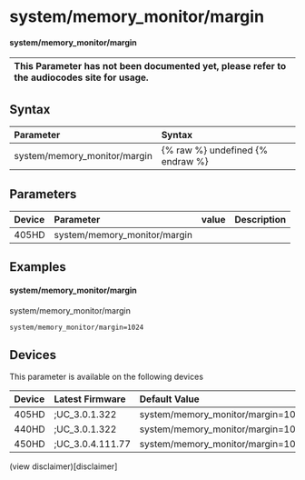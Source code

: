 ﻿---
description: system/memory_monitor/margin
search:
    keywords: ['system','memory_monitor','margin']
---

# system/memory_monitor/margin

#### system/memory_monitor/margin


| This Parameter has not been documented yet, please refer to the audiocodes site for usage.  |
| :--- |

## Syntax
| Parameter | Syntax |
| :--- | :--- |
|system/memory_monitor/margin | {% raw %} undefined {% endraw %} |

## Parameters
|Device|Parameter|value|Description|
|:---|:---|:---|:---|
| 405HD | system/memory_monitor/margin |  |  |

## Examples
#### system/memory_monitor/margin

system/memory_monitor/margin

```
system/memory_monitor/margin=1024
```

## Devices
This parameter is available on the following devices

| Device | Latest Firmware | Default Value |
|:---|:---|:---|
| 405HD | ;UC_3.0.1.322 | system/memory_monitor/margin=1024 
| 440HD | ;UC_3.0.1.322 | system/memory_monitor/margin=1024 
| 450HD | ;UC_3.0.4.111.77 | system/memory_monitor/margin=1024 

(view disclaimer)[disclaimer]
